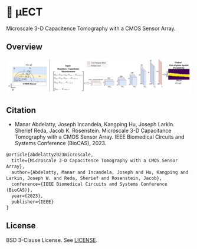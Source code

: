 # 🧪 <span>&#181;</span>ECT

Microscale 3-D Capacitence Tomography with a CMOS Sensor Array. 

## Overview
![Screenshot](docs/model_arch.png)


## Citation

- Manar Abdelatty, Joseph Incandela, Kangping Hu, Joseph Larkin. Sherief Reda, Jacob K. Rosenstein. Microscale 3-D Capacitance Tomography with a CMOS Sensor Array. IEEE Biomedical Circuits and Systems Conference (BioCAS), 2023.

```
@article{abdelatty2023microscale,
  title={Microscale 3-D Capacitence Tomography with a CMOS Sensor Array},
  author={Abdelatty, Manar and Incandela, Joseph and Hu, Kangping and Larkin, Joseph W. and Reda, Sherief and Rosenstein, Jacob},
  conference={IEEE Biomedical Circuits and Systems Conference (BioCAS)},
  year={2023},
  publisher={IEEE}
}
```

## License 
BSD 3-Clause License. See [LICENSE](LICENSE). 
